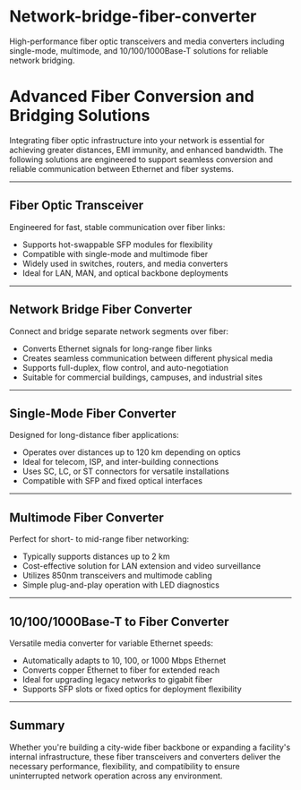 # Network-bridge-fiber-converter
High-performance fiber optic transceivers and media converters including single-mode, multimode, and 10/100/1000Base-T solutions for reliable network bridging.

# Advanced Fiber Conversion and Bridging Solutions

Integrating fiber optic infrastructure into your network is essential for achieving greater distances, EMI immunity, and enhanced bandwidth. The following solutions are engineered to support seamless conversion and reliable communication between Ethernet and fiber systems.

---

## Fiber Optic Transceiver

Engineered for fast, stable communication over fiber links:

- Supports hot-swappable SFP modules for flexibility  
- Compatible with single-mode and multimode fiber  
- Widely used in switches, routers, and media converters  
- Ideal for LAN, MAN, and optical backbone deployments  

---

## Network Bridge Fiber Converter

Connect and bridge separate network segments over fiber:

- Converts Ethernet signals for long-range fiber links  
- Creates seamless communication between different physical media  
- Supports full-duplex, flow control, and auto-negotiation  
- Suitable for commercial buildings, campuses, and industrial sites  

---

## Single-Mode Fiber Converter

Designed for long-distance fiber applications:

- Operates over distances up to 120 km depending on optics  
- Ideal for telecom, ISP, and inter-building connections  
- Uses SC, LC, or ST connectors for versatile installations  
- Compatible with SFP and fixed optical interfaces  

---

## Multimode Fiber Converter

Perfect for short- to mid-range fiber networking:

- Typically supports distances up to 2 km  
- Cost-effective solution for LAN extension and video surveillance  
- Utilizes 850nm transceivers and multimode cabling  
- Simple plug-and-play operation with LED diagnostics  

---

## 10/100/1000Base-T to Fiber Converter

Versatile media converter for variable Ethernet speeds:

- Automatically adapts to 10, 100, or 1000 Mbps Ethernet  
- Converts copper Ethernet to fiber for extended reach  
- Ideal for upgrading legacy networks to gigabit fiber  
- Supports SFP slots or fixed optics for deployment flexibility  

---

## Summary

Whether you're building a city-wide fiber backbone or expanding a facility's internal infrastructure, these fiber transceivers and converters deliver the necessary performance, flexibility, and compatibility to ensure uninterrupted network operation across any environment.
